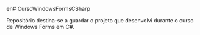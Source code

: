 en# CursoWindowsFormsCSharp

Repositório destina-se a guardar o projeto que desenvolvi durante o curso de Windows Forms em C#.
